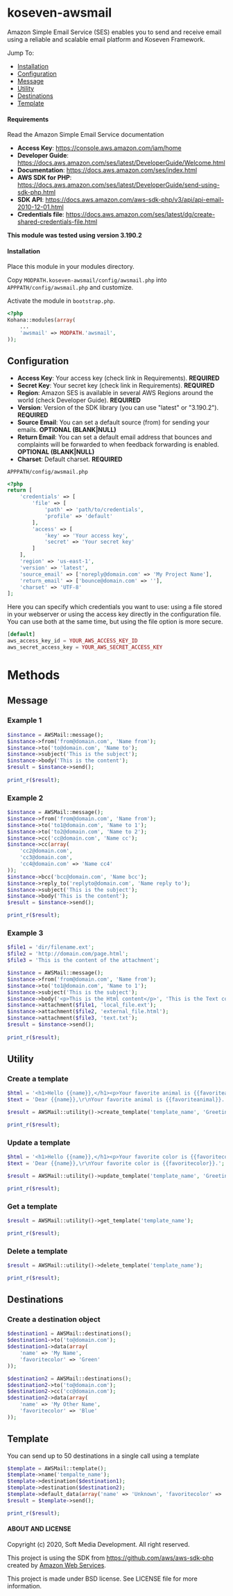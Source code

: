 # koseven-awsmail
Amazon Simple Email Service (SES) enables you to send and receive email using a reliable and scalable email platform and Koseven Framework.

Jump To:
* [Installation](#installation)
* [Configuration](#configuration)
* [Message](#message)
* [Utility](#utility)
* [Destinations](#destinations)
* [Template](#template)

#### Requirements

Read the Amazon Simple Email Service documentation

* **Access Key**: https://console.aws.amazon.com/iam/home
* **Developer Guide**: https://docs.aws.amazon.com/ses/latest/DeveloperGuide/Welcome.html
* **Documentation**: https://docs.aws.amazon.com/ses/index.html
* **AWS SDK for PHP**: https://docs.aws.amazon.com/ses/latest/DeveloperGuide/send-using-sdk-php.html
* **SDK API**: https://docs.aws.amazon.com/aws-sdk-php/v3/api/api-email-2010-12-01.html
* **Credentials file**: https://docs.aws.amazon.com/ses/latest/dg/create-shared-credentials-file.html

**This module was tested using version 3.190.2**

#### Installation

Place this module in your modules directory.

Copy `MODPATH.koseven-awsmail/config/awsmail.php` into `APPPATH/config/awsmail.php` and customize.

Activate the module in `bootstrap.php`.

```php
<?php
Kohana::modules(array(
	...
	'awsmail' => MODPATH.'awsmail',
));
```

## Configuration

* **Access Key**: Your access key (check link in Requirements). **REQUIRED**
* **Secret Key**: Your secret key (check link in Requirements). **REQUIRED**
* **Region**: Amazon SES is available in several AWS Regions around the world (check Developer Guide). **REQUIRED**
* **Version**: Version of the SDK library (you can use "latest" or "3.190.2"). **REQUIRED**
* **Source Email**: You can set a default source (from) for sending your emails.  **OPTIONAL (BLANK|NULL)**
* **Return Email**: You can set a default email address that bounces and complaints will be forwarded to when feedback forwarding is enabled. **OPTIONAL (BLANK|NULL)**
* **Charset**: Default charset. **REQUIRED**

`APPPATH/config/awsmail.php`
```php
<?php
return [
	'credentials' => [
		'file' => [
			'path' => 'path/to/credentials',
			'profile' => 'default'
		],
		'access' => [
			'key' => 'Your access key',
			'secret' => 'Your secret key'
		]
	],
	'region' => 'us-east-1',
	'version' => 'latest',
	'source_email' => ['noreply@domain.com' => 'My Project Name'],
	'return_email' => ['bounce@domain.com' => ''],
	'charset' => 'UTF-8'
];
```
Here you can specify which credentials you want to use: using a file stored in your webserver or using the access key directly in the configuration file.
You can use both at the same time, but using the file option is more secure.

```php
[default]
aws_access_key_id = YOUR_AWS_ACCESS_KEY_ID
aws_secret_access_key = YOUR_AWS_SECRET_ACCESS_KEY
```

# Methods

## Message

### Example 1
```php
$instance = AWSMail::message();
$instance->from('from@domain.com', 'Name from');
$instance->to('to@domain.com', 'Name to');
$instance->subject('This is the subject');
$instance->body('This is the content');
$result = $instance->send();
      
print_r($result);
```

### Example 2
```php
$instance = AWSMail::message();
$instance->from('from@domain.com', 'Name from');
$instance->to('to1@domain.com', 'Name to 1');
$instance->to('to2@domain.com', 'Name to 2');
$instance->cc('cc@domain.com', 'Name cc');
$instance->cc(array(
	'cc2@domain.com', 
	'cc3@domain.com', 
	'cc4@domain.com' => 'Name cc4'
));
$instance->bcc('bcc@domain.com', 'Name bcc');
$instance->reply_to('replyto@domain.com', 'Name reply to');
$instance->subject('This is the subject');
$instance->body('This is the content');
$result = $instance->send();

print_r($result);
```

### Example 3
```php
$file1 = 'dir/filename.ext';
$file2 = 'http://domain.com/page.html';
$file3 = 'This is the content of the attachment';

$instance = AWSMail::message();
$instance->from('from@domain.com', 'Name from');
$instance->to('to1@domain.com', 'Name to 1');
$instance->subject('This is the subject');
$instance->body('<p>This is the Html content</p>', 'This is the Text content');
$instance->attachment($file1, 'local_file.ext');
$instance->attachment($file2, 'external_file.html');
$instance->attachment($file3, 'text.txt');
$result = $instance->send();
      
print_r($result);
```

## Utility

### Create a template
```php
$html = '<h1>Hello {{name}},</h1><p>Your favorite animal is {{favoriteanimal}}.</p>';
$text = 'Dear {{name}},\r\nYour favorite animal is {{favoriteanimal}}.';

$result = AWSMail::utility()->create_template('template_name', 'Greetings {{name}}', $html, $text);

print_r($result);
```

### Update a template
```php
$html = '<h1>Hello {{name}},</h1><p>Your favorite color is {{favoritecolor}}.</p>';
$text = 'Dear {{name}},\r\nYour favorite color is {{favoritecolor}}.';

$result = AWSMail::utility()->update_template('template_name', 'Greetings {{name}}', $html, $text);

print_r($result);
```

### Get a template
```php
$result = AWSMail::utility()->get_template('template_name');

print_r($result);
```

### Delete a template
```php
$result = AWSMail::utility()->delete_template('template_name');

print_r($result);
```

## Destinations

### Create a destination object
```php
$destination1 = AWSMail::destinations();
$destination1->to('to@domain.com');
$destination1->data(array(
	'name' => 'My Name', 
	'favoritecolor' => 'Green'
));

$destination2 = AWSMail::destinations();
$destination2->to('to@domain.com');
$destination2->cc('cc@domain.com');
$destination2->data(array(
	'name' => 'My Other Name', 
	'favoritecolor' => 'Blue'
));
```

## Template

You can send up to 50 destinations in a single call using a template
```php
$template = AWSMail::template();
$template->name('tempalte_name');
$template->destination($destination1);
$template->destination($destination2);
$template->default_data(array('name' => 'Unknown', 'favoritecolor' => 'White'));
$result = $template->send();

print_r($result);
```

#### ABOUT AND LICENSE

Copyright (c) 2020, Soft Media Development. All right reserved.

This project is using the SDK from https://github.com/aws/aws-sdk-php created by [Amazon Web Services](https://github.com/aws).

This project is made under BSD license. See LICENSE file for more information.
